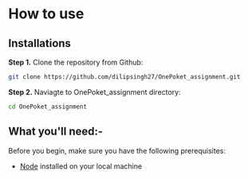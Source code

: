 # How to use

## Installations

**Step 1.** Clone the repository from Github:
```bash
git clone https://github.com/dilipsingh27/OnePoket_assignment.git
```
**Step 2.** Naviagte to OnePoket_assignment directory:
```bash
cd OnePoket_assignment
```
## What you'll need:-
Before you begin, make sure you have the following prerequisites:
- [Node](https://nodejs.dev/en/download/) installed on your local machine